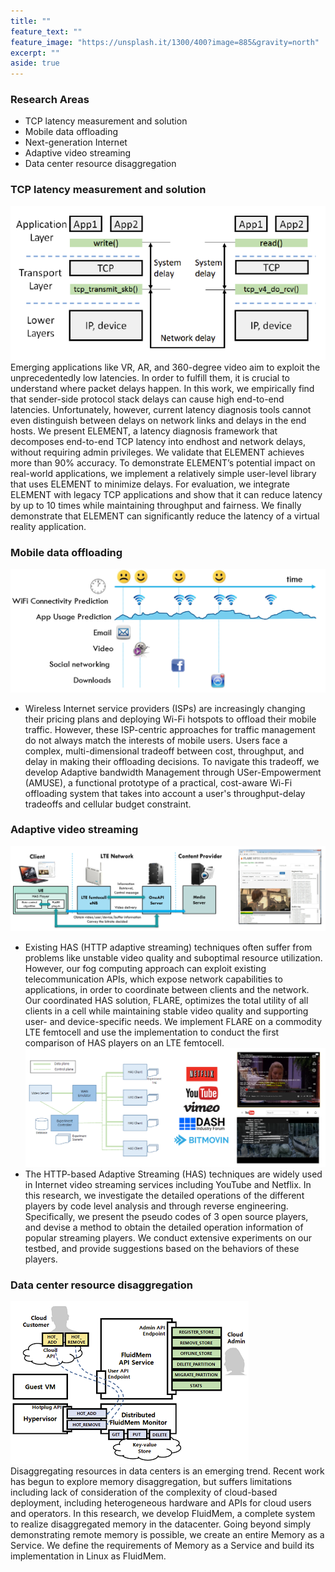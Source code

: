 ```yaml
---
title: ""
feature_text: ""
feature_image: "https://unsplash.it/1300/400?image=885&gravity=north"
excerpt: ""
aside: true
---
```

### Research Areas
* TCP latency measurement and solution
* Mobile data offloading
* Next-generation Internet
* Adaptive video streaming
* Data center resource disaggregation

### TCP latency measurement and solution
![tcp_latency](assets/tcp_latency.png)<br />
Emerging applications like VR, AR, and 360-degree video aim to exploit the unprecedentedly low latencies. In order to fulfill them, it is crucial to understand where packet delays happen. In this work, we empirically find that sender-side protocol stack delays can cause high end-to-end latencies. Unfortunately, however, current latency diagnosis tools cannot even distinguish between delays on network links and delays in the end hosts. We present ELEMENT, a latency diagnosis framework that decomposes end-to-end TCP latency into endhost and network delays, without requiring admin privileges. We validate that ELEMENT achieves more than 90% accuracy. To demonstrate ELEMENT’s potential impact on real-world applications, we implement a relatively simple user-level library that uses ELEMENT to minimize delays. For evaluation, we integrate ELEMENT with legacy TCP applications and show that it can reduce latency by up to 10 times while maintaining throughput and fairness. We finally demonstrate that ELEMENT can significantly reduce the latency of a virtual reality application.

### Mobile data offloading
![amuse](assets/amuse.png)<br />
* Wireless Internet service providers (ISPs) are increasingly changing their pricing plans and deploying Wi-Fi hotspots to offload their mobile traffic. However, these ISP-centric approaches for traffic management do not always match the interests of mobile users. Users face a complex, multi-dimensional tradeoff between cost, throughput, and delay in making their offloading decisions. To navigate this tradeoff, we develop Adaptive bandwidth Management through USer-Empowerment (AMUSE), a functional prototype of a practical, cost-aware Wi-Fi offloading system that takes into account a user's throughput-delay tradeoffs and cellular budget constraint. 

### Adaptive video streaming
![flare](assets/flare.png)<br />
* Existing HAS (HTTP adaptive streaming) techniques often suffer from problems like unstable video quality and suboptimal resource utilization. However, our fog computing approach can exploit existing telecommunication APIs, which expose network capabilities to applications, in order to coordinate between clients and the network. Our coordinated HAS solution, FLARE, optimizes the total utility of all clients in a cell while maintaining stable video quality and supporting user- and device-specific needs. We implement FLARE on a commodity LTE femtocell and use the implementation to conduct the first comparison of HAS players on an LTE femtocell.<br />
![experimental_evaluation](assets/comnet.png)<br />
* The HTTP-based Adaptive Streaming (HAS) techniques are widely used in Internet video streaming services including YouTube and Netflix. In this research, we investigate the detailed operations of the different players by code level analysis and through reverse engineering. Specifically, we present the pseudo codes of 3 open source players, and devise a method to obtain the detailed operation information of popular streaming players. We conduct extensive experiments on our testbed, and provide suggestions based on the behaviors of these players.

### Data center resource disaggregation
![fluidmem](assets/fluidmem.png)<br />
Disaggregating resources in data centers is an emerging trend. Recent work has begun to explore memory disaggregation, but suffers limitations including lack of consideration of the complexity of cloud-based deployment, including heterogeneous hardware and APIs for cloud users and operators. In this research, we develop FluidMem, a complete system to realize disaggregated memory in the datacenter. Going beyond simply demonstrating remote memory is possible, we create an entire Memory as a Service. We define the requirements of Memory as a Service and build its implementation in Linux as FluidMem. 
